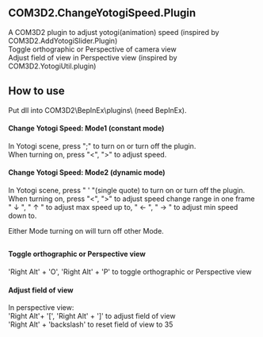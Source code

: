 ## COM3D2.ChangeYotogiSpeed.Plugin
A COM3D2 plugin to adjust yotogi(animation) speed (inspired by COM3D2.AddYotogiSlider.Plugin)  
Toggle orthographic or Perspective of camera view  
Adjust field of view in Perspective view (inspired by COM3D2.YotogiUtil.plugin)  

## How to use
Put dll into COM3D2\BepInEx\plugins\ (need BepInEx).  

#### Change Yotogi Speed: Mode1 (constant mode)
In Yotogi scene, press ";" to turn on or turn off the plugin.  
When turning on, press "<", ">" to adjust speed.  

#### Change Yotogi Speed: Mode2 (dynamic mode)
In Yotogi scene, press " ' "(single quote) to turn on or turn off the plugin.  
When turning on, press "<", ">" to adjust speed change range in one frame  
" ↓ ", " ↑ " to adjust max speed up to, " ← ", " → " to adjust min speed down to.  
  
Either Mode turning on will turn off other Mode.  
  
##
#### Toggle orthographic or Perspective view
'Right Alt' + 'O', 'Right Alt' + 'P' to toggle orthographic or Perspective view
  
#### Adjust field of view
In perspective view:  
'Right Alt'+ '[', 'Right Alt' + ']' to adjust field of view  
'Right Alt' + 'backslash' to reset field of view to 35

